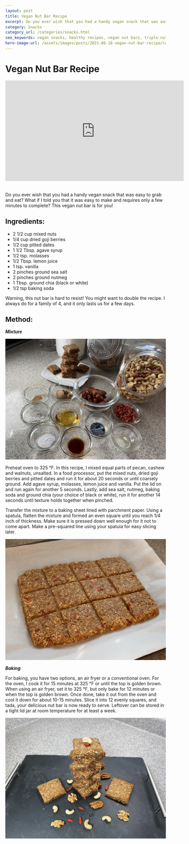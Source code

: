 ```yaml
---
layout: post
title: Vegan Nut Bar Recipe
excerpt: Do you ever wish that you had a handy vegan snack that was easy to grab and eat? What if I told you that it was easy to make and requires only a few minutes to complete? This vegan nut is for you!
category: Snacks
category_url: /categories/snacks.html
seo_keywords: vegan snacks, healthy recipes, vegan nut bars, triple nut bars, vegan recipes for kids, vegan recipes dessert, healthy snacks to make at home, healthy snacks for kids, vegan recipes easy, vegan snacks healthy
hero-image-url: /assets/images/posts/2021-08-18-vegan-nut-bar-recipe/cover.jpg
---
```


# Vegan Nut Bar Recipe

<div class="videoWrapper">
  <iframe width="560" height="315" src="https://www.youtube.com/embed/XwzCMmhKTHw" title="YouTube video player" frameborder="0" allow="accelerometer; autoplay; clipboard-write; encrypted-media; gyroscope; picture-in-picture" allowfullscreen></iframe>
</div>
<br>

Do you ever wish that you had a handy vegan snack that was easy to grab and eat? What if I told you that it was easy to make and requires only a few minutes to complete? This vegan nut bar is for you!

## Ingredients:
* 2 1/2 cup mixed nuts
* 1/4 cup dried goji berries
* 1/2 cup pitted dates
* 1 1/2 Tbsp. agave syrup
* 1/2 tsp. molasses
* 1/2 Tbsp. lemon juice
* 1 tsp. vanilla
* 2 pinches ground sea salt
* 2 pinches ground nutmeg
* 1 Tbsp. ground chia (black or white)
* 1/2 tsp baking soda

Warning, this nut bar is hard to resist! You might want to double the recipe. I always do for a family of 4, and it only lasts us for a few days.

## Method:

__*Mixture*__

![Ingredients](/assets/images/posts/2021-08-18-vegan-nut-bar-recipe/ingredients.jpg "Ingredients")

Preheat oven to 325 °F.
In this recipe, I mixed equal parts of pecan, cashew and walnuts, unsalted. In a food processor, put the mixed nuts, dried goji berries and pitted dates and run it for about 20 seconds or until coarsely ground. Add agave syrup, molasses, lemon juice and vanilla. Put the lid on and run again for another 5 seconds. Lastly, add sea salt, nutmeg, baking soda and ground chia (your choice of black or white), run it for another 14 seconds until texture holds together when pinched.

Transfer the mixture to a baking sheet lined with parchment paper. Using a spatula, flatten the mixture and formed an even square until you reach 1/4 inch of thickness. Make sure it is pressed down well enough for it not to come apart. Make a pre-squared line using your spatula for easy slicing later.

![Pre-cut](/assets/images/posts/2021-08-18-vegan-nut-bar-recipe/pre-slice.jpg "Pre-cut")

__*Baking*__

For baking, you have two options, an air fryer or a conventional oven. For the oven, I cook it for 15 minutes at 325 °F or until the top is golden brown. When using an air fryer, set it to 325 °F, but only bake for 12 minutes or when the top is golden brown. Once done, take it out from the oven and cool it down for about 10-15 minutes. Slice it into 12 evenly squares, and tada, your delicious nut bar is now ready to serve. Leftover can be stored in a tight lid jar at room temperature for at least a week.

![Vegan Nut Bar](/assets/images/posts/2021-08-18-vegan-nut-bar-recipe/bar.jpg "Vegan Nut Bar")
